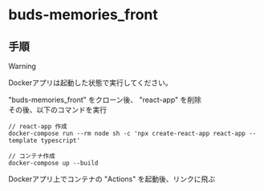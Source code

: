 # buds-memories_front

## 手順
> [!WARNING]
> Dockerアプリは起動した状態で実行してください。

"buds-memories_front" をクローン後、 "react-app" を削除<br>
その後、以下のコマンドを実行
```
// react-app 作成
docker-compose run --rm node sh -c 'npx create-react-app react-app --template typescript'

// コンテナ作成
docker-compose up --build
```
Dockerアプリ上でコンテナの "Actions" を起動後、リンクに飛ぶ
